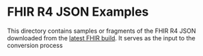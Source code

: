 # FHIR R4 JSON Examples
This directory contains samples or fragments of the FHIR R4 JSON downloaded from the
[latest FHIR build](http://build.fhir.org).  It serves as the input to the conversion process
